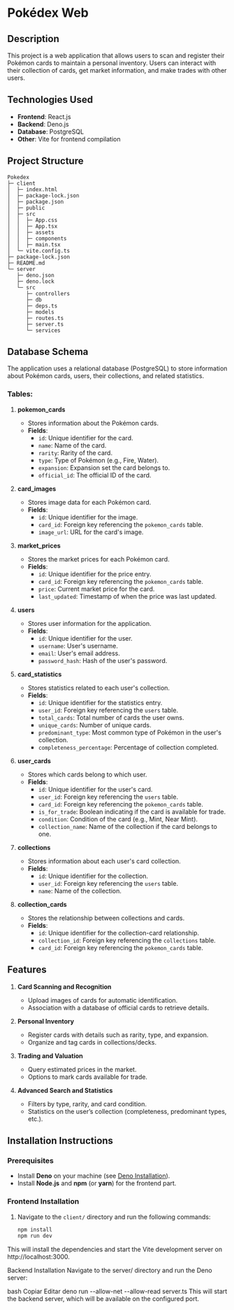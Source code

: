# Pokédex Web

## Description
This project is a web application that allows users to scan and register their Pokémon cards to maintain a personal inventory. Users can interact with their collection of cards, get market information, and make trades with other users.

## Technologies Used
- **Frontend**: React.js
- **Backend**: Deno.js
- **Database**: PostgreSQL
- **Other**: Vite for frontend compilation

## Project Structure
```
Pokedex
├─ client
│  ├─ index.html
│  ├─ package-lock.json
│  ├─ package.json
│  ├─ public
│  ├─ src
│  │  ├─ App.css
│  │  ├─ App.tsx
│  │  ├─ assets
│  │  ├─ components
│  │  ├─ main.tsx
│  └─ vite.config.ts
├─ package-lock.json
├─ README.md
└─ server
   ├─ deno.json
   ├─ deno.lock
   └─ src
      ├─ controllers
      ├─ db
      ├─ deps.ts
      ├─ models
      ├─ routes.ts
      ├─ server.ts
      └─ services
```

## Database Schema

The application uses a relational database (PostgreSQL) to store information about Pokémon cards, users, their collections, and related statistics.

### Tables:

1. **pokemon_cards**
   - Stores information about the Pokémon cards.
   - **Fields**:
     - `id`: Unique identifier for the card.
     - `name`: Name of the card.
     - `rarity`: Rarity of the card.
     - `type`: Type of Pokémon (e.g., Fire, Water).
     - `expansion`: Expansion set the card belongs to.
     - `official_id`: The official ID of the card.

2. **card_images**
   - Stores image data for each Pokémon card.
   - **Fields**:
     - `id`: Unique identifier for the image.
     - `card_id`: Foreign key referencing the `pokemon_cards` table.
     - `image_url`: URL for the card's image.

3. **market_prices**
   - Stores the market prices for each Pokémon card.
   - **Fields**:
     - `id`: Unique identifier for the price entry.
     - `card_id`: Foreign key referencing the `pokemon_cards` table.
     - `price`: Current market price for the card.
     - `last_updated`: Timestamp of when the price was last updated.

4. **users**
   - Stores user information for the application.
   - **Fields**:
     - `id`: Unique identifier for the user.
     - `username`: User's username.
     - `email`: User's email address.
     - `password_hash`: Hash of the user's password.

5. **card_statistics**
   - Stores statistics related to each user's collection.
   - **Fields**:
     - `id`: Unique identifier for the statistics entry.
     - `user_id`: Foreign key referencing the `users` table.
     - `total_cards`: Total number of cards the user owns.
     - `unique_cards`: Number of unique cards.
     - `predominant_type`: Most common type of Pokémon in the user's collection.
     - `completeness_percentage`: Percentage of collection completed.

6. **user_cards**
   - Stores which cards belong to which user.
   - **Fields**:
     - `id`: Unique identifier for the user's card.
     - `user_id`: Foreign key referencing the `users` table.
     - `card_id`: Foreign key referencing the `pokemon_cards` table.
     - `is_for_trade`: Boolean indicating if the card is available for trade.
     - `condition`: Condition of the card (e.g., Mint, Near Mint).
     - `collection_name`: Name of the collection if the card belongs to one.

7. **collections**
   - Stores information about each user's card collection.
   - **Fields**:
     - `id`: Unique identifier for the collection.
     - `user_id`: Foreign key referencing the `users` table.
     - `name`: Name of the collection.

8. **collection_cards**
   - Stores the relationship between collections and cards.
   - **Fields**:
     - `id`: Unique identifier for the collection-card relationship.
     - `collection_id`: Foreign key referencing the `collections` table.
     - `card_id`: Foreign key referencing the `pokemon_cards` table.
## Features

1. **Card Scanning and Recognition**
   - Upload images of cards for automatic identification.
   - Association with a database of official cards to retrieve details.
   
2. **Personal Inventory**
   - Register cards with details such as rarity, type, and expansion.
   - Organize and tag cards in collections/decks.

3. **Trading and Valuation**
   - Query estimated prices in the market.
   - Options to mark cards available for trade.
   
4. **Advanced Search and Statistics**
   - Filters by type, rarity, and card condition.
   - Statistics on the user’s collection (completeness, predominant types, etc.).

## Installation Instructions

### Prerequisites
- Install **Deno** on your machine (see [Deno Installation](https://deno.land/)).
- Install **Node.js** and **npm** (or **yarn**) for the frontend part.

### Frontend Installation
1. Navigate to the `client/` directory and run the following commands:
   ```bash
   npm install
   npm run dev
This will install the dependencies and start the Vite development server on http://localhost:3000.

Backend Installation
Navigate to the server/ directory and run the Deno server:

bash
Copiar
Editar
deno run --allow-net --allow-read server.ts
This will start the backend server, which will be available on the configured port.
